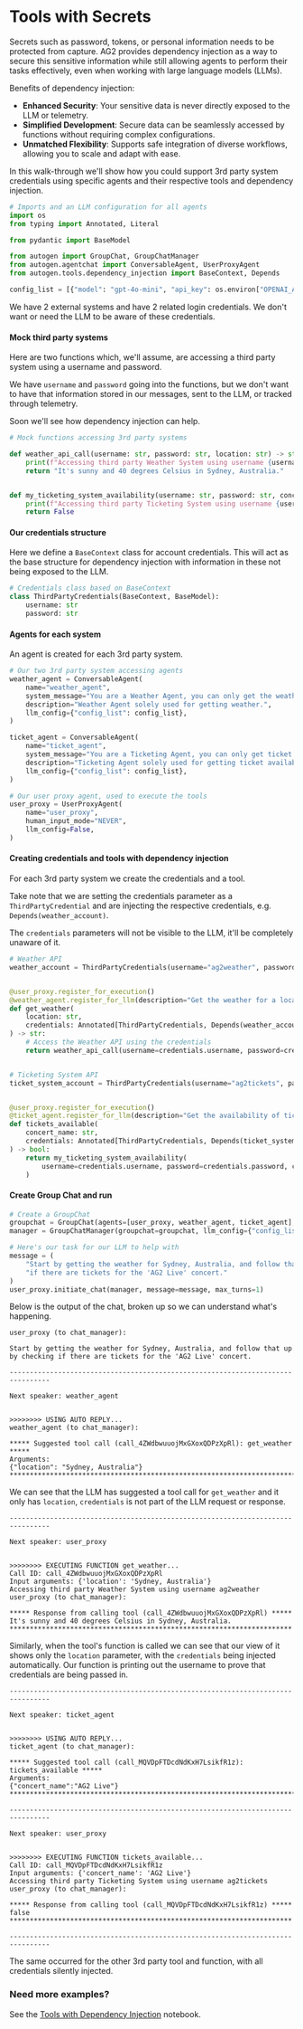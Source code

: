 # Tools with Secrets

Secrets such as password, tokens, or personal information needs to be protected from capture. AG2 provides dependency injection as a way to secure this sensitive information while still allowing agents to perform their tasks effectively, even when working with large language models (LLMs).

Benefits of dependency injection:
- **Enhanced Security**: Your sensitive data is never directly exposed to the LLM or telemetry.
- **Simplified Development**: Secure data can be seamlessly accessed by functions without requiring complex configurations.
- **Unmatched Flexibility**: Supports safe integration of diverse workflows, allowing you to scale and adapt with ease.

In this walk-through we'll show how you could support 3rd party system credentials using specific agents and their respective tools and dependency injection.

```python
# Imports and an LLM configuration for all agents
import os
from typing import Annotated, Literal

from pydantic import BaseModel

from autogen import GroupChat, GroupChatManager
from autogen.agentchat import ConversableAgent, UserProxyAgent
from autogen.tools.dependency_injection import BaseContext, Depends

config_list = [{"model": "gpt-4o-mini", "api_key": os.environ["OPENAI_API_KEY"]}]
```

We have 2 external systems and have 2 related login credentials. We don't want or need the LLM to be aware of these credentials.

#### Mock third party systems
Here are two functions which, we'll assume, are accessing a third party system using a username and password.

We have `username` and `password` going into the functions, but we don't want to have that information stored in our messages, sent to the LLM, or tracked through telemetry.

Soon we'll see how dependency injection can help.
```python
# Mock functions accessing 3rd party systems

def weather_api_call(username: str, password: str, location: str) -> str:
    print(f"Accessing third party Weather System using username {username}")
    return "It's sunny and 40 degrees Celsius in Sydney, Australia."


def my_ticketing_system_availability(username: str, password: str, concert: str) -> bool:
    print(f"Accessing third party Ticketing System using username {username}")
    return False
```

#### Our credentials structure
Here we define a `BaseContext` class for account credentials. This will act as the base structure for dependency injection with information in these not being exposed to the LLM.
```python
# Credentials class based on BaseContext
class ThirdPartyCredentials(BaseContext, BaseModel):
    username: str
    password: str
```

#### Agents for each system
An agent is created for each 3rd party system.

```python
# Our two 3rd party system accessing agents
weather_agent = ConversableAgent(
    name="weather_agent",
    system_message="You are a Weather Agent, you can only get the weather.",
    description="Weather Agent solely used for getting weather.",
    llm_config={"config_list": config_list},
)

ticket_agent = ConversableAgent(
    name="ticket_agent",
    system_message="You are a Ticketing Agent, you can only get ticket availability.",
    description="Ticketing Agent solely used for getting ticket availability.",
    llm_config={"config_list": config_list},
)

# Our user proxy agent, used to execute the tools
user_proxy = UserProxyAgent(
    name="user_proxy",
    human_input_mode="NEVER",
    llm_config=False,
)
```

#### Creating credentials and tools with dependency injection
For each 3rd party system we create the credentials and a tool.

Take note that we are setting the credentials parameter as a `ThirdPartyCredential` and are injecting the respective credentials, e.g. `Depends(weather_account)`.

The `credentials` parameters will not be visible to the LLM, it'll be completely unaware of it.

```python
# Weather API
weather_account = ThirdPartyCredentials(username="ag2weather", password="wbkvEehV1A")


@user_proxy.register_for_execution()
@weather_agent.register_for_llm(description="Get the weather for a location")
def get_weather(
    location: str,
    credentials: Annotated[ThirdPartyCredentials, Depends(weather_account)],
) -> str:
    # Access the Weather API using the credentials
    return weather_api_call(username=credentials.username, password=credentials.password, location=location)


# Ticketing System API
ticket_system_account = ThirdPartyCredentials(username="ag2tickets", password="EZRIVeVWvA")


@user_proxy.register_for_execution()
@ticket_agent.register_for_llm(description="Get the availability of tickets for a concert")
def tickets_available(
    concert_name: str,
    credentials: Annotated[ThirdPartyCredentials, Depends(ticket_system_account)],
) -> bool:
    return my_ticketing_system_availability(
        username=credentials.username, password=credentials.password, concert=concert_name
    )
```

#### Create Group Chat and run
```python
# Create a GroupChat
groupchat = GroupChat(agents=[user_proxy, weather_agent, ticket_agent], messages=[], max_round=5)
manager = GroupChatManager(groupchat=groupchat, llm_config={"config_list": config_list})

# Here's our task for our LLM to help with
message = (
    "Start by getting the weather for Sydney, Australia, and follow that up by checking "
    "if there are tickets for the 'AG2 Live' concert."
)
user_proxy.initiate_chat(manager, message=message, max_turns=1)
```

Below is the output of the chat, broken up so we can understand what's happening.
```console
user_proxy (to chat_manager):

Start by getting the weather for Sydney, Australia, and follow that up by checking if there are tickets for the 'AG2 Live' concert.

--------------------------------------------------------------------------------

Next speaker: weather_agent


>>>>>>>> USING AUTO REPLY...
weather_agent (to chat_manager):

***** Suggested tool call (call_4ZWdbwuuojMxGXoxQDPzXpRl): get_weather *****
Arguments:
{"location": "Sydney, Australia"}
****************************************************************************
```
We can see that the LLM has suggested a tool call for `get_weather` and it only has `location`, `credentials` is not part of the LLM request or response.
```console
--------------------------------------------------------------------------------

Next speaker: user_proxy


>>>>>>>> EXECUTING FUNCTION get_weather...
Call ID: call_4ZWdbwuuojMxGXoxQDPzXpRl
Input arguments: {'location': 'Sydney, Australia'}
Accessing third party Weather System using username ag2weather
user_proxy (to chat_manager):

***** Response from calling tool (call_4ZWdbwuuojMxGXoxQDPzXpRl) *****
It's sunny and 40 degrees Celsius in Sydney, Australia.
**********************************************************************
```
Similarly, when the tool's function is called we can see that our view of it shows only the `location` parameter, with the `credentials` being injected automatically. Our function is printing out the username to prove that credentials are being passed in.
```console
--------------------------------------------------------------------------------

Next speaker: ticket_agent


>>>>>>>> USING AUTO REPLY...
ticket_agent (to chat_manager):

***** Suggested tool call (call_MQVDpFTDcdNdKxH7LsikfR1z): tickets_available *****
Arguments:
{"concert_name":"AG2 Live"}
**********************************************************************************

--------------------------------------------------------------------------------

Next speaker: user_proxy


>>>>>>>> EXECUTING FUNCTION tickets_available...
Call ID: call_MQVDpFTDcdNdKxH7LsikfR1z
Input arguments: {'concert_name': 'AG2 Live'}
Accessing third party Ticketing System using username ag2tickets
user_proxy (to chat_manager):

***** Response from calling tool (call_MQVDpFTDcdNdKxH7LsikfR1z) *****
false
**********************************************************************

--------------------------------------------------------------------------------
```
The same occurred for the other 3rd party tool and function, with all credentials silently injected.

### Need more examples?

See the [Tools with Dependency Injection](https://docs.ag2.ai/notebooks/tools_dependency_injection) notebook.
